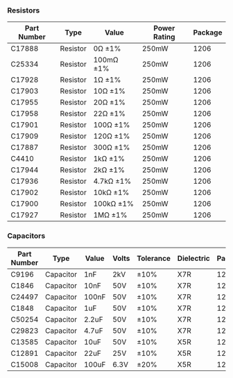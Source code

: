### Resistors
| Part Number | Type     | Value     | Power Rating | Package |
|-------------|----------|-----------|---------------|---------|
| C17888      | Resistor | 0Ω ±1%    | 250mW         | 1206    |
| C25334      | Resistor | 100mΩ ±1% | 250mW         | 1206    |
| C17928      | Resistor | 1Ω ±1%    | 250mW         | 1206    |
| C17903      | Resistor | 10Ω ±1%   | 250mW         | 1206    |
| C17955      | Resistor | 20Ω ±1%   | 250mW         | 1206    |
| C17958      | Resistor | 22Ω ±1%   | 250mW         | 1206    |
| C17901      | Resistor | 100Ω ±1%  | 250mW         | 1206    |
| C17909      | Resistor | 120Ω ±1%  | 250mW         | 1206    |
| C17887      | Resistor | 300Ω ±1%  | 250mW         | 1206    |
| C4410       | Resistor | 1kΩ ±1%   | 250mW         | 1206    |
| C17944      | Resistor | 2kΩ ±1%   | 250mW         | 1206    |
| C17936      | Resistor | 4.7kΩ ±1% | 250mW         | 1206    |
| C17902      | Resistor | 10kΩ ±1%  | 250mW         | 1206    |
| C17900      | Resistor | 100kΩ ±1% | 250mW         | 1206    |
| C17927      | Resistor | 1MΩ ±1%   | 250mW         | 1206    |



### Capacitors
| Part Number |  Type       | Value   | Volts | Tolerance | Dielectric | Package |
|-------------|------------ |---------|-------|-----------|------------|---------|
| C9196       | Capacitor   | 1nF     | 2kV   | ±10%      | X7R        | 1206    |
| C1846       | Capacitor   | 10nF    | 50V   | ±10%      | X7R        | 1206    |
| C24497      | Capacitor   | 100nF   | 50V   | ±10%      | X7R        | 1206    |
| C1848       | Capacitor   | 1uF     | 50V   | ±10%      | X7R        | 1206    |
| C50254      | Capacitor   | 2.2uF   | 50V   | ±10%      | X7R        | 1206    |
| C29823      | Capacitor   | 4.7uF   | 50V   | ±10%      | X7R        | 1206    |
| C13585      | Capacitor   | 10uF    | 50V   | ±10%      | X5R        | 1206    |
| C12891      | Capacitor   | 22uF    | 25V   | ±10%      | X5R        | 1206    |
| C15008      | Capacitor   | 100uF   | 6.3V  | ±20%      | X5R        | 1206    |
